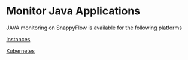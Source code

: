 # Monitor Java Applications

JAVA monitoring on SnappyFlow is available for the following platforms

[Instances](/docs/Integrations/java/java_instances)

[Kubernetes](/docs/Integrations/java/java_kubernetes)

